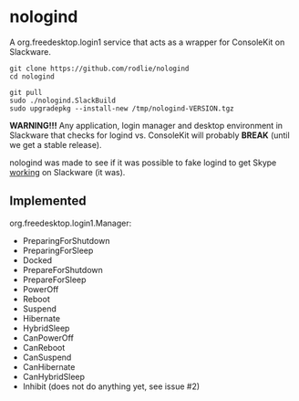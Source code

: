 # nologind

A org.freedesktop.login1 service that acts as a wrapper for ConsoleKit on Slackware.

```
git clone https://github.com/rodlie/nologind
cd nologind
```
```
git pull
sudo ./nologind.SlackBuild
sudo upgradepkg --install-new /tmp/nologind-VERSION.tgz
```

**WARNING!!!** Any application, login manager and desktop environment in Slackware that checks for logind vs. ConsoleKit will probably **BREAK** (until we get a stable release).

nologind was made to see if it was possible to fake logind to get Skype [working](https://www.linuxquestions.org/questions/slackware-14/so-no-more-working-skype-for-slackware-15-the-older-versions-crash-because-the-new-glibc-the-newer-ones-needs-systemd-logind-4175638990/) on Slackware (it was).

## Implemented

org.freedesktop.login1.Manager:

 * PreparingForShutdown
 * PreparingForSleep
 * Docked
 * PrepareForShutdown
 * PrepareForSleep
 * PowerOff
 * Reboot
 * Suspend
 * Hibernate
 * HybridSleep
 * CanPowerOff
 * CanReboot
 * CanSuspend
 * CanHibernate
 * CanHybridSleep
 * Inhibit (does not do anything yet, see issue #2)
